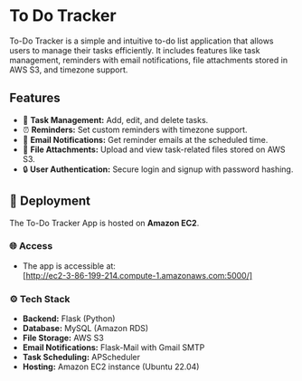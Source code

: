 # To Do Tracker

To-Do Tracker is a simple and intuitive to-do list application that allows users to manage their tasks efficiently. 
It includes features like task management, reminders with email notifications, file attachments stored in AWS S3, and timezone support.


## Features
- 📝 **Task Management:** Add, edit, and delete tasks.
- ⏰ **Reminders:** Set custom reminders with timezone support.
- 📧 **Email Notifications:** Get reminder emails at the scheduled time.
- 📂 **File Attachments:** Upload and view task-related files stored on AWS S3.
- 🔒 **User Authentication:** Secure login and signup with password hashing.


## 🚀 Deployment

The To-Do Tracker App is hosted on **Amazon EC2**.

### 🌐 **Access**
- The app is accessible at:  
[http://ec2-3-86-199-214.compute-1.amazonaws.com:5000/]

### ⚙️ Tech Stack
- **Backend:** Flask (Python)
- **Database:** MySQL (Amazon RDS)
- **File Storage:** AWS S3
- **Email Notifications:** Flask-Mail with Gmail SMTP
- **Task Scheduling:** APScheduler
- **Hosting:** Amazon EC2 instance (Ubuntu 22.04)